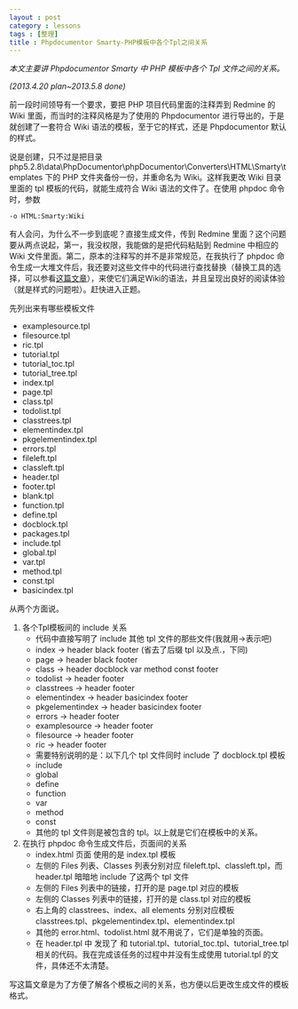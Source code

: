 ```yaml
---
layout : post
category : lessons
tags : [整理]
title : Phpdocumentor Smarty-PHP模板中各个Tpl之间关系
---
```



*本文主要讲 Phpdocumentor Smarty 中 PHP 模板中各个 Tpl 文件之间的关系。*

*(2013.4.20 plan~2013.5.8 done)*

前一段时间领导有一个要求，要把 PHP 项目代码里面的注释弄到 Redmine 的 Wiki 里面，而当时的注释风格是为了使用的 Phpdocumentor 进行导出的，于是就创建了一套符合 Wiki 语法的模板，至于它的样式，还是 Phpdocumentor 默认的样式。

说是创建，只不过是把目录 php5.2.8\data\PhpDocumentor\phpDocumentor\Converters\HTML\Smarty\templates 下的 PHP 文件夹备份一份，并重命名为 Wiki。这样我更改 Wiki 目录里面的 tpl 模板的代码，就能生成符合 Wiki 语法的文件了。在使用 phpdoc 命令时，参数

    -o HTML:Smarty:Wiki

有人会问，为什么不一步到底呢？直接生成文件，传到 Redmine 里面？这个问题要从两点说起，第一，我没权限，我能做的是把代码粘贴到 Redmine 中相应的 Wiki 文件里面。第二，原本的注释写的并不是非常规范，在我执行了 phpdoc 命令生成一大堆文件后，我还要对这些文件中的代码进行查找替换（替换工具的选择，可以参看[这篇文章](http://bkzxp.github.io/lessons/2013/05/03/Regex-Tools/)），来使它们满足Wiki的语法，并且呈现出良好的阅读体验（就是样式的问题啦）。赶快进入正题。

先列出来有哪些模板文件

 - examplesource.tpl
 - filesource.tpl
 - ric.tpl
 - tutorial.tpl
 - tutorial_toc.tpl
 - tutorial_tree.tpl
 - index.tpl
 - page.tpl
 - class.tpl
 - todolist.tpl
 - classtrees.tpl
 - elementindex.tpl
 - pkgelementindex.tpl
 - errors.tpl
 - fileleft.tpl
 - classleft.tpl
 - header.tpl
 - footer.tpl 
 - blank.tpl
 - function.tpl
 - define.tpl
 - docblock.tpl
 - packages.tpl
 - include.tpl
 - global.tpl
 - var.tpl
 - method.tpl
 - const.tpl
 - basicindex.tpl

从两个方面说。

 1. 各个Tpl模板间的 include 关系
    - 代码中直接写明了 include 其他 tpl 文件的那些文件(我就用->表示吧)
     * index -> header  black  footer (省去了后缀 tpl 以及点.，下同)
     * page -> header  black  footer 
     * class -> header docblock var method const footer
     * todolist -> header footer
     * classtrees -> header footer
     * elementindex -> header basicindex footer
     * pkgelementindex -> header basicindex footer
     * errors -> header footer
     * examplesource -> header footer
     * filesource -> header footer
     * ric -> header footer
    - 需要特别说明的是：以下几个 tpl 文件同时 include 了 docblock.tpl 模板
     * include
     * global
     * define
     * function
     * var
     * method
     * const
    - 其他的 tpl 文件则是被包含的 tpl。以上就是它们在模板中的关系。
 2. 在执行 phpdoc 命令生成文件后，页面间的关系
    - index.html 页面 使用的是 index.tpl 模板
    - 左侧的 Files 列表、Classes 列表分别对应 fileleft.tpl、classleft.tpl，而 header.tpl 暗暗地 include 了这两个 tpl 文件
    - 左侧的 Files 列表中的链接，打开的是 page.tpl 对应的模板
    - 左侧的 Classes 列表中的链接，打开的是 class.tpl 对应的模板
    - 右上角的 classtrees、index、all elements 分别对应模板 classtrees.tpl、pkgelementindex.tpl、elementindex.tpl
    - 其他的 error.html、todolist.html 就不用说了，它们是单独的页面。
    - 在 header.tpl 中 发现了 和 tutorial.tpl、tutorial_toc.tpl、tutorial_tree.tpl 相关的代码。我在完成该任务的过程中并没有生成使用 tutorial.tpl 的文件，具体还不太清楚。

写这篇文章是为了方便了解各个模板之间的关系，也方便以后更改生成文件的模板格式。
